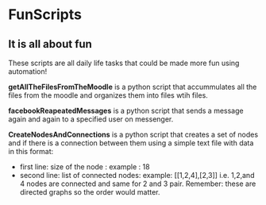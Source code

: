 # FunScripts

## It is all about fun

These scripts are all daily life tasks that could be made more fun using automation!

**getAllTheFilesFromTheMoodle** is a python script that accummulates all the files from the moodle and organizes them into files wtih files.

**facebookReapeatedMessages** is a python script that sends a message again and again to a specified user on messenger.

**CreateNodesAndConnections** is a python script that creates a set of nodes and if there is a connection between them using a simple text file with data in this format:
  - first line: size of the node : example : 18
  - second line: list of connected nodes: example: [[1,2,4],[2,3]] i.e. 1,2,and 4 nodes are connected and same for 2 and 3 pair. Remember: these are directed graphs so the order would matter.
